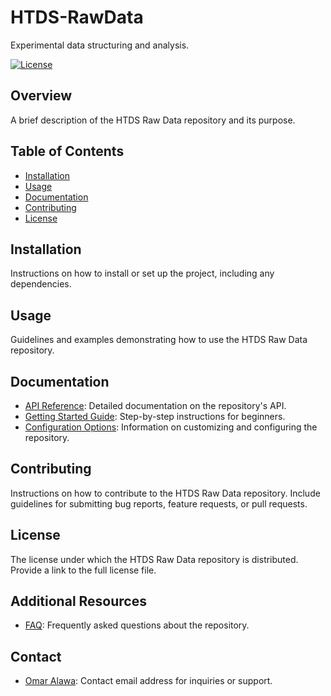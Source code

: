 # HTDS-RawData
Experimental data structuring and analysis.

[![License](https://img.shields.io/badge/License-MIT-blue.svg)](https://opensource.org/licenses/MIT)

## Overview
A brief description of the HTDS Raw Data repository and its purpose.

## Table of Contents
- [Installation](#installation)
- [Usage](#usage)
- [Documentation](#documentation)
- [Contributing](#contributing)
- [License](#license)

## Installation
Instructions on how to install or set up the project, including any dependencies.

## Usage
Guidelines and examples demonstrating how to use the HTDS Raw Data repository.

## Documentation
- [API Reference](/docs/api_reference.md): Detailed documentation on the repository's API.
- [Getting Started Guide](/docs/getting_started.md): Step-by-step instructions for beginners.
- [Configuration Options](/docs/configuration.md): Information on customizing and configuring the repository.

## Contributing
Instructions on how to contribute to the HTDS Raw Data repository. Include guidelines for submitting bug reports, feature requests, or pull requests.

## License
The license under which the HTDS Raw Data repository is distributed. Provide a link to the full license file.

## Additional Resources
- [FAQ](/docs/faq.md): Frequently asked questions about the repository.

## Contact
- [Omar Alawa](mailto:oma4008@med.cornell.edu): Contact email address for inquiries or support.
